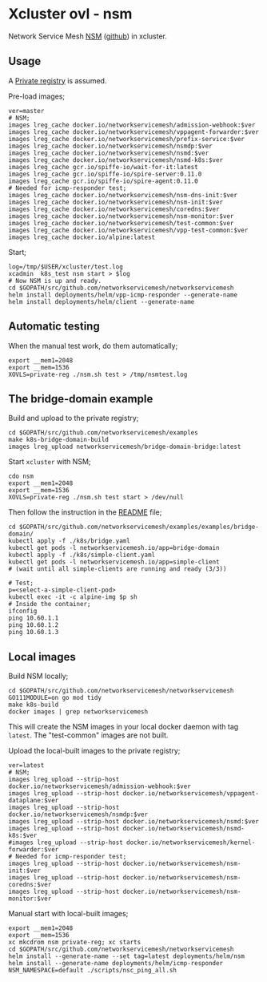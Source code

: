 # Xcluster ovl - nsm

Network Service Mesh [NSM](https://networkservicemesh.io/)
([github](https://github.com/networkservicemesh/networkservicemesh/))
in xcluster.


## Usage

A [Private registry](../private-reg) is assumed.

Pre-load images;
```
ver=master
# NSM;
images lreg_cache docker.io/networkservicemesh/admission-webhook:$ver
images lreg_cache docker.io/networkservicemesh/vppagent-forwarder:$ver
images lreg_cache docker.io/networkservicemesh/prefix-service:$ver
images lreg_cache docker.io/networkservicemesh/nsmdp:$ver
images lreg_cache docker.io/networkservicemesh/nsmd:$ver
images lreg_cache docker.io/networkservicemesh/nsmd-k8s:$ver
images lreg_cache gcr.io/spiffe-io/wait-for-it:latest
images lreg_cache gcr.io/spiffe-io/spire-server:0.11.0
images lreg_cache gcr.io/spiffe-io/spire-agent:0.11.0
# Needed for icmp-responder test;
images lreg_cache docker.io/networkservicemesh/nsm-dns-init:$ver
images lreg_cache docker.io/networkservicemesh/nsm-init:$ver
images lreg_cache docker.io/networkservicemesh/coredns:$ver
images lreg_cache docker.io/networkservicemesh/nsm-monitor:$ver
images lreg_cache docker.io/networkservicemesh/test-common:$ver
images lreg_cache docker.io/networkservicemesh/vpp-test-common:$ver
images lreg_cache docker.io/alpine:latest
```


Start;
```
log=/tmp/$USER/xcluster/test.log
xcadmin  k8s_test nsm start > $log
# Now NSM is up and ready.
cd $GOPATH/src/github.com/networkservicemesh/networkservicemesh
helm install deployments/helm/vpp-icmp-responder --generate-name
helm install deployments/helm/client --generate-name
```

## Automatic testing

When the manual test work, do them automatically;
```
export __mem1=2048
export __mem=1536
XOVLS=private-reg ./nsm.sh test > /tmp/nsmtest.log
```

## The bridge-domain example

Build and upload to the private registry;
```
cd $GOPATH/src/github.com/networkservicemesh/examples
make k8s-bridge-domain-build
images lreg_upload networkservicemesh/bridge-domain-bridge:latest
```

Start `xcluster` with NSM;
```
cdo nsm
export __mem1=2048
export __mem=1536
XOVLS=private-reg ./nsm.sh test start > /dev/null
```

Then follow the instruction in the
[README](https://github.com/networkservicemesh/examples/blob/master/examples/bridge-domain/README.md)
file;

```
cd $GOPATH/src/github.com/networkservicemesh/examples/examples/bridge-domain/
kubectl apply -f ./k8s/bridge.yaml
kubectl get pods -l networkservicemesh.io/app=bridge-domain
kubectl apply -f ./k8s/simple-client.yaml
kubectl get pods -l networkservicemesh.io/app=simple-client
# (wait until all simple-clients are running and ready (3/3))

# Test;
p=<select-a-simple-client-pod>
kubectl exec -it -c alpine-img $p sh
# Inside the container;
ifconfig
ping 10.60.1.1
ping 10.60.1.2
ping 10.60.1.3
```


## Local images

Build NSM locally;
```
cd $GOPATH/src/github.com/networkservicemesh/networkservicemesh
GO111MODULE=on go mod tidy
make k8s-build
docker images | grep networkservicemesh
```

This will create the NSM images in your local docker daemon with tag
`latest`. The "test-common" images are not built.


Upload the local-built images to the private registry;
```
ver=latest
# NSM;
images lreg_upload --strip-host docker.io/networkservicemesh/admission-webhook:$ver
images lreg_upload --strip-host docker.io/networkservicemesh/vppagent-dataplane:$ver
images lreg_upload --strip-host docker.io/networkservicemesh/nsmdp:$ver
images lreg_upload --strip-host docker.io/networkservicemesh/nsmd:$ver
images lreg_upload --strip-host docker.io/networkservicemesh/nsmd-k8s:$ver
#images lreg_upload --strip-host docker.io/networkservicemesh/kernel-forwarder:$ver
# Needed for icmp-responder test;
images lreg_upload --strip-host docker.io/networkservicemesh/nsm-init:$ver
images lreg_upload --strip-host docker.io/networkservicemesh/nsm-coredns:$ver
images lreg_upload --strip-host docker.io/networkservicemesh/nsm-monitor:$ver
```

Manual start with local-built images;
```
export __mem1=2048
export __mem=1536
xc mkcdrom nsm private-reg; xc starts
cd $GOPATH/src/github.com/networkservicemesh/networkservicemesh
helm install --generate-name --set tag=latest deployments/helm/nsm
helm install --generate-name deployments/helm/icmp-responder
NSM_NAMESPACE=default ./scripts/nsc_ping_all.sh
```



